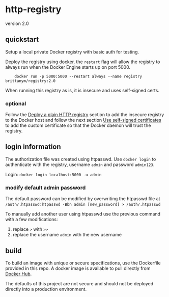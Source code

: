 # http-registry

version 2.0

## quickstart

Setup a local private Docker registry with basic auth for testing.

Deploy the registry using docker, the `restart` flag will allow the registry to always run when the Docker Engine starts up on port 5000.

```
    docker run -p 5000:5000 --restart always --name registry brittanym/registry:2.0
```

When running this registry as is, it is insecure and uses self-signed certs.

### optional

Follow the [Deploy a plain HTTP registry](https://docs.docker.com/registry/insecure/#deploy-a-plain-http-registry) section to add the insecure registry to the Docker host and follow the next section [Use self-signed certificates](https://docs.docker.com/registry/insecure/#use-self-signed-certificates) to add the custom certificate so that the Docker daemon will trust the registry.

## login information

The authorization file was created using htpasswd. Use `docker login` to authenticate with the registry, username `admin` and password `admin123`.

Login:
```docker login localhost:5000 -u admin```

### modify default admin password

The default password can be modified by overwriting the htpasswd file at `/auth/.htpasswd`:
```htpasswd -Bbn admin [new_password] > /auth/.htpasswd```

To manually add another user using htpasswd use the previous command with a few modifications:

1. replace `>` with `>>`
2. replace the username `admin` with the new username

## build

To build an image with unique or secure specifications, use the Dockerfile provided in this repo. A docker image is available to pull directly from [Docker Hub](https://hub.docker.com/r/brittanym/registry). 

The defaults of this project are not secure and should not be deployed directly into a production environment.
